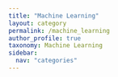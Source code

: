 ```yaml
---
title: "Machine Learning"
layout: category
permalink: /machine_learning
author_profile: true
taxonomy: Machine Learning
sidebar:
  nav: "categories"
---
```

